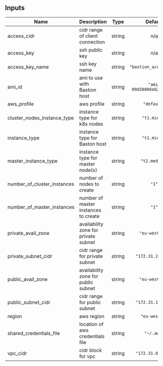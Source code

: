 ## Inputs

| Name | Description | Type | Default | Required |
|------|-------------|:----:|:-----:|:-----:|
| access\_cidr | cidr range of client connection | string | n/a | yes |
| access\_key | ssh public key | string | n/a | yes |
| access\_key\_name | ssh key name | string | `"bastion_access_key"` | no |
| ami\_id | ami to use with Bastion host | string | `"ami-09d38086eb2b23925"` | no |
| aws\_profile | aws profile | string | `"default"` | no |
| cluster\_nodes\_instance\_type | instance type for k8s nodes | string | `"t1.micro"` | no |
| instance\_type | instance type for Baston host | string | `"t1.micro"` | no |
| master\_instance\_type | instance type for master node(s) | string | `"t2.medium"` | no |
| number\_of\_cluster\_instances | number of nodes to create | string | `"1"` | no |
| number\_of\_master\_instances | number of master instances to create | string | `"1"` | no |
| private\_avail\_zone | availability zone for private subnet | string | `"eu-west-1a"` | no |
| private\_subnet\_cidr | cidr range for private subnet | string | `"172.31.2.0/24"` | no |
| public\_avail\_zone | availability zone for public subnet | string | `"eu-west-1a"` | no |
| public\_subnet\_cidr | cidr range for public subnet | string | `"172.31.1.0/24"` | no |
| region | aws region | string | `"eu-west-1"` | no |
| shared\_credentials\_file | location of aws credentials file | string | `"~/.aws"` | no |
| vpc\_cidr | cidr block for vpc | string | `"172.31.0.0/16"` | no |

